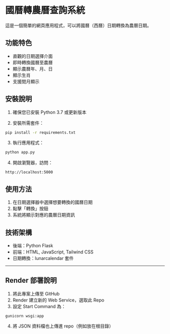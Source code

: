 # 國曆轉農曆查詢系統

這是一個簡單的網頁應用程式，可以將國曆（西曆）日期轉換為農曆日期。

## 功能特色

- 直觀的日期選擇介面
- 即時轉換國曆至農曆
- 顯示農曆年、月、日
- 顯示生肖
- 支援閏月顯示

## 安裝說明

1. 確保您已安裝 Python 3.7 或更新版本

2. 安裝所需套件：
```bash
pip install -r requirements.txt
```

3. 執行應用程式：
```bash
python app.py
```

4. 開啟瀏覽器，訪問：
```
http://localhost:5000
```

## 使用方法

1. 在日期選擇器中選擇想要轉換的國曆日期
2. 點擊「轉換」按鈕
3. 系統將顯示對應的農曆日期資訊

## 技術架構

- 後端：Python Flask
- 前端：HTML, JavaScript, Tailwind CSS
- 日期轉換：lunarcalendar 套件 
---

## Render 部署說明

1. 將此專案上傳至 GitHub
2. Render 建立新的 Web Service，選取此 Repo
3. 設定 Start Command 為：
```
gunicorn wsgi:app
```
4. 將 JSON 資料檔也上傳進 repo（例如放在根目錄）
